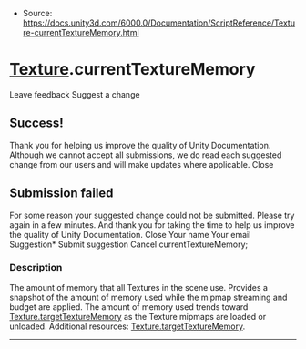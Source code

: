 * Source: https://docs.unity3d.com/6000.0/Documentation/ScriptReference/Texture-currentTextureMemory.html

#  [Texture](https://docs.unity3d.com/6000.0/Documentation/ScriptReference/Texture.html).currentTextureMemory
Leave feedback
Suggest a change
## Success!
Thank you for helping us improve the quality of Unity Documentation. Although we cannot accept all submissions, we do read each suggested change from our users and will make updates where applicable.
Close
## Submission failed
For some reason your suggested change could not be submitted. Please <a>try again</a> in a few minutes. And thank you for taking the time to help us improve the quality of Unity Documentation.
Close
Your name Your email Suggestion* Submit suggestion
Cancel
currentTextureMemory; 
### Description
The amount of memory that all Textures in the scene use.
Provides a snapshot of the amount of memory used while the mipmap streaming and budget are applied. The amount of memory used trends toward [Texture.targetTextureMemory](https://docs.unity3d.com/6000.0/Documentation/ScriptReference/Texture-targetTextureMemory.html) as the Texture mipmaps are loaded or unloaded. Additional resources: [Texture.targetTextureMemory](https://docs.unity3d.com/6000.0/Documentation/ScriptReference/Texture-targetTextureMemory.html).
* * *

